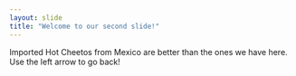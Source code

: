 ```yaml
---
layout: slide
title: "Welcome to our second slide!"
---
```

Imported Hot Cheetos from Mexico are better than the ones we have here.
Use the left arrow to go back!
